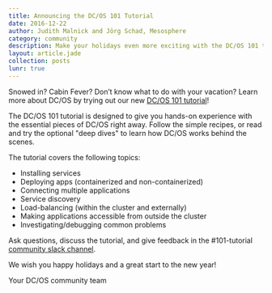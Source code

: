 ```yaml
---
title: Announcing the DC/OS 101 Tutorial
date: 2016-12-22
author: Judith Malnick and Jörg Schad, Mesosphere
category: community
description: Make your holidays even more exciting with the DC/OS 101 tutorial
layout: article.jade
collection: posts
lunr: true
---
```


Snowed in? Cabin Fever? Don’t know what to do with your vacation? Learn more about DC/OS by trying out our new [DC/OS 101 tutorial](https://dcos.io/docs/1.8/usage/tutorials/dcos-101/)!

The DC/OS 101 tutorial is designed to give you hands-on experience with the essential pieces of DC/OS right away. Follow the simple recipes, or read and try the optional "deep dives" to learn how DC/OS works behind the scenes.

The tutorial covers the following topics:

* Installing services
* Deploying apps (containerized and non-containerized)
* Connecting multiple applications
* Service discovery
* Load-balancing (within the cluster and externally)
* Making applications accessible from outside the cluster
* Investigating/debugging common problems


Ask questions, discuss the tutorial, and give feedback in the #101-tutorial [community slack channel](http://chat.dcos.io/).

We wish you happy holidays and a great start to the new year!

Your DC/OS community team
